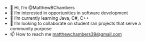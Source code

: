 - 👋 Hi, I’m @MatthewBChambers
- 👀 I’m interested in opportunities in software development
- 🌱 I’m currently learning Java, C#, C++ 
- 💞️ I’m looking to collaborate on student ran projects that serve a community purpose
- 📫 How to reach me matthewchambers39@gmail.com

<!---
MatthewBChambers/MatthewBChambers is a ✨ special ✨ repository because its `README.md` (this file) appears on your GitHub profile.
You can click the Preview link to take a look at your changes.
--->
